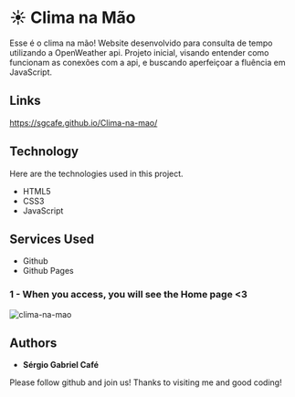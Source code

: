 # ☀️ Clima na Mão

Esse é o clima na mão!
Website desenvolvido para consulta de tempo utilizando a OpenWeather api.
Projeto inicial, visando entender como funcionam as conexões com a api, e buscando aperfeiçoar a fluência em JavaScript.

## Links

https://sgcafe.github.io/Clima-na-mao/

## Technology

Here are the technologies used in this project.

- HTML5
- CSS3
- JavaScript

## Services Used

- Github
- Github Pages

### 1 - When you access, you will see the Home page <3

![clima-na-mao](https://user-images.githubusercontent.com/105067158/216482545-539cdc87-d070-4352-bd65-596edf112d40.png)

## Authors

- **Sérgio Gabriel Café**

Please follow github and join us!
Thanks to visiting me and good coding!
